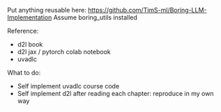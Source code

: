 Put anything reusable here: https://github.com/TimS-ml/Boring-LLM-Implementation
Assume boring_utils installed 

Reference:
- d2l book
- d2l jax / pytorch colab notebook
- uvadlc

What to do:
- Self implement uvadlc course code
- Self implement d2l after reading each chapter: reproduce in my own way


